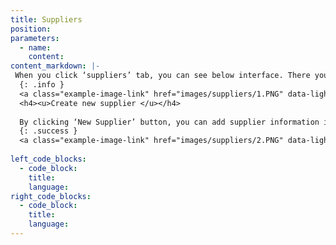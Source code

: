 ```yaml
---
title: Suppliers
position:
parameters:
  - name:
    content:
content_markdown: |- 
 When you click ‘suppliers’ tab, you can see below interface. There you can see a summary of your company. It shows top suppliers of the company, purchase history of the company and supplier outstanding’s. 
  {: .info }
  <a class="example-image-link" href="images/suppliers/1.PNG" data-lightbox="example-1"><img class="example-image" src="images/suppliers/1.PNG" alt=""></a>    
  <h4><u>Create new supplier </u></h4>
  
  By clicking ‘New Supplier’ button, you can add supplier information into the system through using below model.Though there fields are different in creating employee model and creating supplier model you have to follow same steps for both actions. 
  {: .success }
  <a class="example-image-link" href="images/suppliers/2.PNG" data-lightbox="example-1"><img class="example-image" src="images/suppliers/2.PNG" alt=""></a>    
  
left_code_blocks:
  - code_block:
    title:
    language:
right_code_blocks:
  - code_block:
    title:
    language:
---
```

